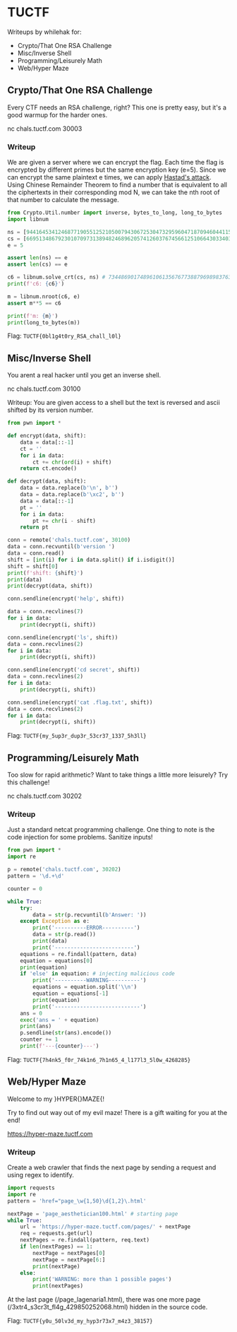 # TUCTF
Writeups by whilehak for:
- Crypto/That One RSA Challenge
- Misc/Inverse Shell
- Programming/Leisurely Math
- Web/Hyper Maze

## Crypto/That One RSA Challenge
Every CTF needs an RSA challenge, right? This one is pretty easy, but it's a good warmup for the harder ones.

nc chals.tuctf.com 30003

### Writeup
We are given a server where we can encrypt the flag. Each time the flag is encrypted by different primes but the same encryption key (e=5). 
Since we can encrypt the same plaintext e times, we can apply [Hastad's attack](https://en.wikipedia.org/wiki/Coppersmith%27s_attack). 
Using Chinese Remainder Theorem to find a number that is equivalent to all the ciphertexts in their corresponding mod N, we can take the nth root of that number to calculate the message. 

```python
from Crypto.Util.number import inverse, bytes_to_long, long_to_bytes
import libnum

ns = [9441645341246877190551252105007943067253047329596047187094604411500767490646270769301704634672966112566053238513961572556122637351007962690592690007404506698188196683595759468916470769972465617685842341577812134539110827936800893939936550524133810480683727665154132210756985166124068441821804521683069592926454774724051176153615870426873452826466735732479570889649, 7194251211506414666056233709018849302218634549876983281157691016333323790770050927840861259753838795675047884581824718180644684847114800695033045287071282610953052732255503589254300181438423448232234460018310465452254905174250611121635810542403681763002933724334251331570248104535678858925341946140601451293580929161437649413751108003546693189784208536063148130241, 5331314902743243118671923961448048325175861054848606398188200865612862054394494294381241357510457259678279147364815848573172797018798825838540087709388846719889780396231200276594464023062984349760701097034416927658377409999779519347386145584155542241558608993060054528846551715143943457202291952666672646610245252173745212131227168183655658783337268172925846686983, 10566205463904448220894249566353548511114132880313235767240509687787236050263751111588798869623201072800324516537848836917141115838623917045244597740728258457272309102684248849179493702508491400493136343625676646245750211418323128163033667465303332640776812299400796917048247976211043197933498677719086231114765688279641839211006900661152636213490246334138207001393, 11050467663162231617880308689126730713021626478225311049777614783543244791031044202058065190828241517600665632712283978035239051926902545414070336820590045753721576826320480911871003715613152058928432432929969264802634751882398959844103682189695105789146749064958065349327302109661784112024058091429083323194270144682513551820828052963508931881577359643897132818413]
cs = [6695134867923010709731389482468962057412603767456612510664303340331123232520544403808104845691047264481918043470581843684944166809620150801770480847107597746312849902538989411454614289178910448367797809262749027915185042424611105875356250453484097126954594696256801517390683283076606079494327126777146692710821248081377769450339300639933605278622579240328971036100, 4014693399513458235820928637101913410134317599358285012628229648403657422645305937415610718358738504465458287343694436550089691460787635539527408675032416384122320540880589040188383523085055246515194846768110340111461725488111447252159781927684125892858551666898050160271598620157136995573950985279604262047942198334647906685455921815506907043209753040314339782847, 1776242176378903308963162083943952859382716938519004206889347899009495560287779312717240209973276037662877884515145371172092202256019966583114852403515824338835440086581372638265266228525542328673687537256167219133328109886106607399519301102278872966904776889588669611248705957990184111302464923446436161825030858582657769776559976098877967411233781389734365843456, 5759150001593394332079619104621330661574518147171827622763309676740360409627647136471937676475135261780004048708217851361361004550231857717576369420093167592022560851100500165257299009395758464975331140430513945078763106909464491626528139149291517036169537680608097628982804560406876542285565940937297851077802381529195176188512236195481556850892770392203736640906, 10877797554054839677096916200668762746720672488144145753145404421977281150051902601579628592389181314953304652183970000882088699509485082803902062778397471272273517489476836441965743460985959458399665021211404491650964540253131518295551760802866415445453957305685398418134024414738479704868655255728404211644408768932873060525106464925835434760805091601158433464371]
e = 5

assert len(ns) == e
assert len(cs) == e

c6 = libnum.solve_crt(cs, ns) # 73448690174896106135676773887969898376313644525180577635638534667360398313545968245865457044768650498073919986296816184849746808491061728181876720693332170726810820658795124493571143780153343023652595257458464865059042345641702358771008787607355295320693998300553350404027525319624789400937306774517103831179992855723955092191381869960795275997575970901077630183000778125
print(f'c6: {c6}')

m = libnum.nroot(c6, e)
assert m**5 == c6

print(f'm: {m}')
print(long_to_bytes(m))
```

Flag: ```TUCTF{0bl1g4t0ry_RSA_chall_l0l}```

## Misc/Inverse Shell
You arent a real hacker until you get an inverse shell.

nc chals.tuctf.com 30100

Writeup:
You are given access to a shell but the text is reversed and ascii shifted by its version number. 

```python
from pwn import *

def encrypt(data, shift):
	data = data[::-1]
	ct = ''
	for i in data:
		ct += chr(ord(i) + shift)
	return ct.encode()

def decrypt(data, shift):
	data = data.replace(b'\n', b'')
	data = data.replace(b'\xc2', b'')
	data = data[::-1]
	pt = ''
	for i in data:
		pt += chr(i - shift)
	return pt

conn = remote('chals.tuctf.com', 30100)
data = conn.recvuntil(b'version ')
data = conn.read()
shift = [int(i) for i in data.split() if i.isdigit()]
shift = shift[0]
print(f'shift: {shift}')
print(data)
print(decrypt(data, shift))

conn.sendline(encrypt('help', shift))

data = conn.recvlines(7)
for i in data:
	print(decrypt(i, shift))

conn.sendline(encrypt('ls', shift))
data = conn.recvlines(2)
for i in data:
	print(decrypt(i, shift))

conn.sendline(encrypt('cd secret', shift))
data = conn.recvlines(2)
for i in data:
	print(decrypt(i, shift))

conn.sendline(encrypt('cat .flag.txt', shift))
data = conn.recvlines(2)
for i in data:
	print(decrypt(i, shift))
```

Flag: ```TUCTF{my_5up3r_dup3r_53cr37_1337_5h3ll}```

## Programming/Leisurely Math
Too slow for rapid arithmetic? Want to take things a little more leisurely? Try this challenge!

nc chals.tuctf.com 30202

### Writeup
Just a standard netcat programming challenge. One thing to note is the code injection for some problems. Sanitize inputs!

```python
from pwn import *
import re

p = remote('chals.tuctf.com', 30202)
pattern = '\d.+\d'

counter = 0

while True:
	try:
		data = str(p.recvuntil(b'Answer: '))
	except Exception as e:
		print('----------ERROR----------')
		data = str(p.read())
		print(data)
		print('-------------------------')
	equations = re.findall(pattern, data)
	equation = equations[0]
	print(equation)
	if 'else' in equation: # injecting malicious code
		print('----------WARNING----------')
		equations = equation.split('\\n')
		equation = equations[-1]
		print(equation)
		print('---------------------------')
	ans = 0
	exec('ans = ' + equation)
	print(ans)
	p.sendline(str(ans).encode())
	counter += 1
	print(f'---{counter}---')
```

Flag: ```TUCTF{7h4nk5_f0r_74k1n6_7h1n65_4_l177l3_5l0w_4268285}```

## Web/Hyper Maze

Welcome to my }HYPER{}MAZE{!

Try to find out way out of my evil maze! There is a gift waiting for you at the end!

https://hyper-maze.tuctf.com

### Writeup
Create a web crawler that finds the next page by sending a request and using regex to identify.

```python
import requests
import re
pattern = 'href="page_\w{1,50}\d{1,2}\.html'

nextPage = 'page_aesthetician100.html' # starting page
while True:
	url = 'https://hyper-maze.tuctf.com/pages/' + nextPage
	req = requests.get(url)
	nextPages = re.findall(pattern, req.text)
	if len(nextPages) == 1:
		nextPage = nextPages[0]
		nextPage = nextPage[6:]
		print(nextPage)
	else:
		print('WARNING: more than 1 possible pages')
		print(nextPages)
```
At the last page (/page_lagenaria1.html), there was one more page (/3xtr4_s3cr3t_fl4g_429850252068.html) hidden in the source code.

Flag: ```TUCTF{y0u_50lv3d_my_hyp3r73x7_m4z3_38157}```
